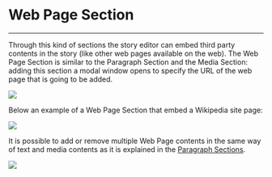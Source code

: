 # Web Page Section
**********************

Through this kind of sections the story editor can embed third party contents in the story (like other web pages available on the web). The Web Page Section is similar to the Paragraph Section and the Media Section: adding this section a modal window opens to specify the URL of the web page that is going to be added.
 
<img src="../img/web-section/web-window.jpg" class="ms-docimage"/>

Below an example of a Web Page Section that embed a Wikipedia site page:

<img src="../img/web-section/web-page.jpg" class="ms-docimage"/>

It is possible to add or remove multiple Web Page contents in the same way of text and media contents as it is explained in the [Paragraph Sections](paragraph-section.md#paragraph-section).

<img src="../img/web-section/add-section.jpg" class="ms-docimage"/>


